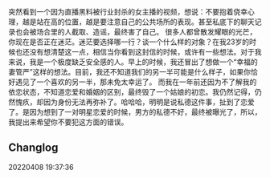 突然看到一个因为直播黑料被行业封杀的女主播的视频，想说：不要抱着侥幸心理，越是站在高的位置，越是要注意自己的公共场所的表现。甚至私底下的聊天记录也会被场合里的人截取、造谣，最终害了自己。
很多人都曾散发耀眼的光芒，你现在是否正在迷茫。迷茫要选择哪一行？谈一个什么样的对象？在我23岁的时候也还没有想清楚这一点，相信当你看到这封信的时候，或许有一些想法。对于我来说，我是一个极度缺乏安全感的人。早上的时候，我还冒出了想做一个“幸福的妻管严”这样的想法。目前，我还不知道我们的另一半可能是什么样子，如果你恰好遇见了一个喜欢的另一半，那未免太幸运了。
而我在一年前还因为不了解我的依恋状态，不知道恋爱和婚姻的区别，最终毁了一个姑娘的初恋。我仍然记得，仍然愧疚，却因为身份无法再弥补了。哈哈哈，明明是说私德这件事，扯到了恋爱了。是因为想到了一对明星恋爱的时候，男方的私德不好，最终被曝光了，所以，我提出来希望你不要犯这方面的错误。
## Changlog
20220408 19:37:36